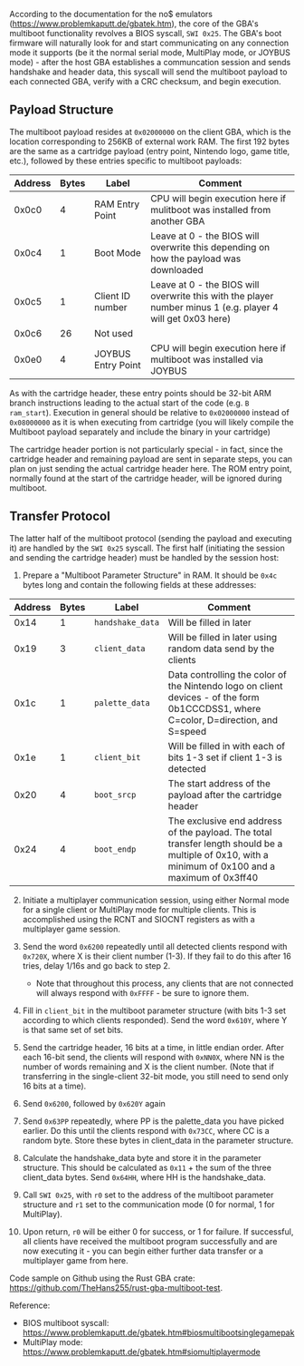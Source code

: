 <html>
<div class="s-prose js-post-body" itemprop="text">
<p>According to the documentation for the no$ emulators (<a href="https://www.problemkaputt.de/gbatek.htm" rel="nofollow noreferrer">https://www.problemkaputt.de/gbatek.htm</a>), the core of the GBA's multiboot functionality revolves a BIOS syscall, <code>SWI 0x25</code>. The GBA's boot firmware will naturally look for and start communicating on any connection mode it supports (be it the normal serial mode, MultiPlay mode, or JOYBUS mode) - after the host GBA establishes a communcation session and sends handshake and header data, this syscall will send the multiboot payload to each connected GBA, verify with a CRC checksum, and begin execution.</p>
<h2>Payload Structure</h2>
<p>The multiboot payload resides at <code>0x02000000</code> on the client GBA, which is the location corresponding to 256KB of external work RAM. The first 192 bytes are the same as a cartridge payload (entry point, Nintendo logo, game title, etc.), followed by these entries specific to multiboot payloads:</p>
<div class="s-table-container">
<table class="s-table">
<thead>
<tr>
<th>Address</th>
<th>Bytes</th>
<th>Label</th>
<th>Comment</th>
</tr>
</thead>
<tbody>
<tr>
<td>0x0c0</td>
<td>4</td>
<td>RAM Entry Point</td>
<td>CPU will begin execution here if mulitboot was installed from another GBA</td>
</tr>
<tr>
<td>0x0c4</td>
<td>1</td>
<td>Boot Mode</td>
<td>Leave at 0 - the BIOS will overwrite this depending on how the payload was downloaded</td>
</tr>
<tr>
<td>0x0c5</td>
<td>1</td>
<td>Client ID number</td>
<td>Leave at 0 - the BIOS will overwrite this with the player number minus 1 (e.g. player 4 will get 0x03 here)</td>
</tr>
<tr>
<td>0x0c6</td>
<td>26</td>
<td>Not used</td>
<td></td>
</tr>
<tr>
<td>0x0e0</td>
<td>4</td>
<td>JOYBUS Entry Point</td>
<td>CPU will begin execution here if multiboot was installed via JOYBUS</td>
</tr>
</tbody>
</table>
</div>
<p>As with the cartridge header, these entry points should be 32-bit ARM branch instructions leading to the actual start of the code (e.g. <code>B ram_start</code>). Execution in general should be relative to <code>0x02000000</code> instead of <code>0x08000000</code> as it is when executing from cartridge (you will likely compile the Multiboot payload separately and include the binary in your cartridge)</p>
<p>The cartridge header portion is not particularly special - in fact, since the cartridge header and remaining payload are sent in separate steps, you can plan on just sending the actual cartridge header here. The ROM entry point, normally found at the start of the cartridge header, will be ignored during multiboot.</p>
<h2>Transfer Protocol</h2>
<p>The latter half of the multiboot protocol (sending the payload and executing it) are handled by the <code>SWI 0x25</code> syscall. The first half (initiating the session and sending the cartridge header) must be handled by the session host:</p>
<ol>
<li>Prepare a "Multiboot Parameter Structure" in RAM. It should be <code>0x4c</code> bytes long and contain the following fields at these addresses:</li>
</ol>
<div class="s-table-container">
<table class="s-table">
<thead>
<tr>
<th>Address</th>
<th>Bytes</th>
<th>Label</th>
<th>Comment</th>
</tr>
</thead>
<tbody>
<tr>
<td>0x14</td>
<td>1</td>
<td><code>handshake_data</code></td>
<td>Will be filled in later</td>
</tr>
<tr>
<td>0x19</td>
<td>3</td>
<td><code>client_data</code></td>
<td>Will be filled in later using random data send by the clients</td>
</tr>
<tr>
<td>0x1c</td>
<td>1</td>
<td><code>palette_data</code></td>
<td>Data controlling the color of the Nintendo logo on client devices - of the form 0b1CCCDSS1, where C=color, D=direction, and S=speed</td>
</tr>
<tr>
<td>0x1e</td>
<td>1</td>
<td><code>client_bit</code></td>
<td>Will be filled in with each of bits 1-3 set if client 1-3 is detected</td>
</tr>
<tr>
<td>0x20</td>
<td>4</td>
<td><code>boot_srcp</code></td>
<td>The start address of the payload after the cartridge header</td>
</tr>
<tr>
<td>0x24</td>
<td>4</td>
<td><code>boot_endp</code></td>
<td>The exclusive end address of the payload. The total transfer length should be a multiple of 0x10, with a minimum of 0x100 and a maximum of 0x3ff40</td>
</tr>
</tbody>
</table>
</div>
<ol start="2">
<li><p>Initiate a multiplayer communication session, using either Normal mode for a single client or MultiPlay mode for multiple clients. This is accomplished using the RCNT and SIOCNT registers as with a multiplayer game session.</p>
</li>
<li><p>Send the word <code>0x6200</code> repeatedly until all detected clients respond with <code>0x720X</code>, where X is their client number (1-3). If they fail to do this after 16 tries, delay 1/16s and go back to step 2.</p>
<ul>
<li>Note that throughout this process, any clients that are not connected will always respond with <code>0xFFFF</code> - be sure to ignore them.</li>
</ul>
</li>
<li><p>Fill in <code>client_bit</code> in the multiboot parameter structure (with bits 1-3 set according to which clients responded). Send the word <code>0x610Y</code>, where Y is that same set of set bits.</p>
</li>
<li><p>Send the cartridge header, 16 bits at a time, in little endian order. After each 16-bit send, the clients will respond with <code>0xNN0X</code>, where NN is the number of words remaining and X is the client number. (Note that if transferring in the single-client 32-bit mode, you still need to send only 16 bits at a time).</p>
</li>
<li><p>Send <code>0x6200</code>, followed by <code>0x620Y</code> again</p>
</li>
<li><p>Send <code>0x63PP</code> repeatedly, where PP is the palette_data you have picked earlier. Do this until the clients respond with <code>0x73CC</code>, where CC is a random byte. Store these bytes in client_data in the parameter structure.</p>
</li>
<li><p>Calculate the handshake_data byte and store it in the parameter structure. This should be calculated as <code>0x11</code> + the sum of the three client_data bytes. Send <code>0x64HH</code>, where HH is the handshake_data.</p>
</li>
<li><p>Call <code>SWI 0x25</code>, with <code>r0</code> set to the address of the multiboot parameter structure and <code>r1</code> set to the communication mode (0 for normal, 1 for MultiPlay).</p>
</li>
<li><p>Upon return, <code>r0</code> will be either 0 for success, or 1 for failure. If successful, all clients have received the multiboot program successfully and are now executing it - you can begin either further data transfer or a multiplayer game from here.</p>
</li>
</ol>
<p>Code sample on Github using the Rust GBA crate: <a href="https://github.com/TheHans255/rust-gba-multiboot-test" rel="nofollow noreferrer">https://github.com/TheHans255/rust-gba-multiboot-test</a>.</p>
<p>Reference:</p>
<ul>
<li>BIOS multiboot syscall: <a href="https://www.problemkaputt.de/gbatek.htm#biosmultibootsinglegamepak" rel="nofollow noreferrer">https://www.problemkaputt.de/gbatek.htm#biosmultibootsinglegamepak</a></li>
<li>MultiPlay mode: <a href="https://www.problemkaputt.de/gbatek.htm#siomultiplayermode" rel="nofollow noreferrer">https://www.problemkaputt.de/gbatek.htm#siomultiplayermode</a></li>
</ul>
    </div>
    </html>